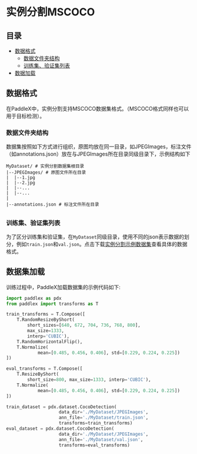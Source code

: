 # 实例分割MSCOCO

## 目录

* [数据格式](#1)
  * [数据文件夹结构](#11)
  * [训练集、验证集列表](#12)
* [数据加载](#2)


## <h2 id="1">数据格式</h2>

在PaddleX中，实例分割支持MSCOCO数据集格式。（MSCOCO格式同样也可以用于目标检测）。

### <h3 id="11">数据文件夹结构</h2>

数据集按照如下方式进行组织，原图均放在同一目录，如JPEGImages，标注文件（如annotations.json）放在与JPEGImages所在目录同级目录下，示例结构如下
```
MyDataset/ # 实例分割数据集根目录
|--JPEGImages/ # 原图文件所在目录
|  |--1.jpg
|  |--2.jpg
|  |--...
|  |--...
|
|--annotations.json # 标注文件所在目录
```

## <h3 id="12">训练集、验证集列表</h3>

为了区分训练集和验证集，在`MyDataset`同级目录，使用不同的json表示数据的划分，例如`train.json`和`val.json`。点击下载[实例分割示例数据集](https://bj.bcebos.com/paddlex/datasets/garbage_ins_det.tar.gz)查看具体的数据格式。


## <h2 id="2">数据集加载</h2>

训练过程中，PaddleX加载数据集的示例代码如下:

```python
import paddlex as pdx
from paddlex import transforms as T

train_transforms = T.Compose([
    T.RandomResizeByShort(
        short_sizes=[640, 672, 704, 736, 768, 800],
        max_size=1333,
        interp='CUBIC'),
    T.RandomHorizontalFlip(),
    T.Normalize(
            mean=[0.485, 0.456, 0.406], std=[0.229, 0.224, 0.225])
])

eval_transforms = T.Compose([
    T.ResizeByShort(
        short_size=800, max_size=1333, interp='CUBIC'),
    T.Normalize(
            mean=[0.485, 0.456, 0.406], std=[0.229, 0.224, 0.225])
])

train_dataset = pdx.dataset.CocoDetection(
                    data_dir='./MyDataset/JPEGImages',
                    ann_file='./MyDataset/train.json',
                    transforms=train_transforms)
eval_dataset = pdx.dataset.CocoDetection(
                    data_dir='./MyDataset/JPEGImages',
                    ann_file='./MyDataset/val.json',
                    transforms=eval_transforms)
```
